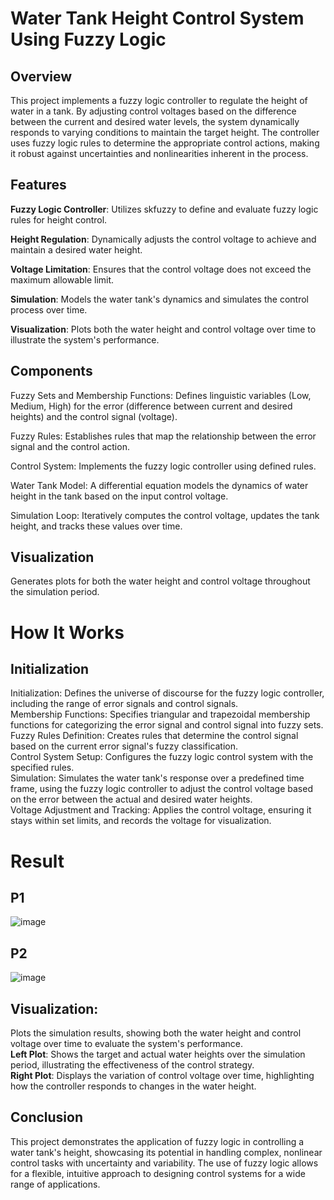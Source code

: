 # Water Tank Height Control System Using Fuzzy Logic

## Overview

This project implements a fuzzy logic controller to regulate the height of water in a tank. 
By adjusting control voltages based on the difference between the current and desired water levels, the system dynamically responds 
to varying conditions to maintain the target height. The controller uses fuzzy logic rules to determine the appropriate control actions, 
making it robust against uncertainties and nonlinearities inherent in the process.

## Features

**Fuzzy Logic Controller**: Utilizes skfuzzy to define and evaluate fuzzy logic rules for height control.

**Height Regulation**: Dynamically adjusts the control voltage to achieve and maintain a desired water height.

**Voltage Limitation**: Ensures that the control voltage does not exceed the maximum allowable limit.

**Simulation**: Models the water tank's dynamics and simulates the control process over time.

**Visualization**: Plots both the water height and control voltage over time to illustrate the system's performance.

## Components

Fuzzy Sets and Membership Functions: Defines linguistic variables (Low, Medium, High) for the error (difference between current and desired heights) and the control signal (voltage).<br>

Fuzzy Rules: Establishes rules that map the relationship between the error signal and the control action.<br>

Control System: Implements the fuzzy logic controller using defined rules.<br>

Water Tank Model: A differential equation models the dynamics of water height in the tank based on the input control voltage.<br>

Simulation Loop: Iteratively computes the control voltage, updates the tank height, and tracks these values over time.<br>

## Visualization
Generates plots for both the water height and control voltage throughout the simulation period.

# How It Works

## Initialization
Initialization: Defines the universe of discourse for the fuzzy logic controller, including the range of error signals and control signals.<br>
Membership Functions: Specifies triangular and trapezoidal membership functions for categorizing the error signal and control signal into fuzzy sets.<br>
Fuzzy Rules Definition: Creates rules that determine the control signal based on the current error signal's fuzzy classification.<br>
Control System Setup: Configures the fuzzy logic control system with the specified rules.<br>
Simulation: Simulates the water tank's response over a predefined time frame, using the fuzzy logic controller to adjust the control voltage based on the error between the actual and desired water heights.<br>
Voltage Adjustment and Tracking: Applies the control voltage, ensuring it stays within set limits, and records the voltage for visualization.<br>

# Result
## P1

![image](https://github.com/Wickman94/SYS5160-Assignment-2/assets/158237302/00ce47b2-69ea-4d9e-b2a2-45b69337349e)

## P2

![image](https://github.com/Wickman94/SYS5160-Assignment-2/assets/158237302/15ecff56-6a5a-4985-8ef4-b7447082df1f)



## Visualization:
Plots the simulation results, showing both the water height and control voltage over time to evaluate the system's performance.<br>
**Left Plot**: Shows the target and actual water heights over the simulation period, illustrating the effectiveness of the control strategy.<br>
**Right Plot**: Displays the variation of control voltage over time, highlighting how the controller responds to changes in the water height.<br>

## Conclusion
This project demonstrates the application of fuzzy logic in controlling a water tank's height, showcasing its potential in handling complex, nonlinear control tasks with uncertainty and variability. The use of fuzzy logic allows for a flexible, intuitive approach to designing control systems for a wide range of applications.
